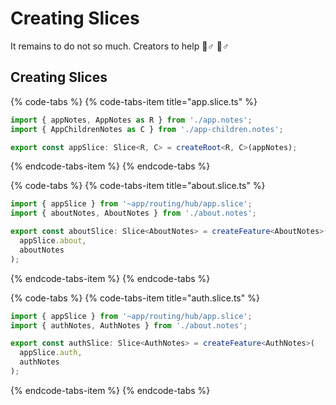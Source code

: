 # Creating Slices

It remains to do not so much. Creators to help 🧙♂ 🧞♂ 

## Creating Slices

{% code-tabs %}
{% code-tabs-item title="app.slice.ts" %}
```typescript
import { appNotes, AppNotes as R } from './app.notes';
import { AppChildrenNotes as C } from './app-children.notes';

export const appSlice: Slice<R, C> = createRoot<R, C>(appNotes);
```
{% endcode-tabs-item %}
{% endcode-tabs %}



{% code-tabs %}
{% code-tabs-item title="about.slice.ts" %}
```typescript
import { appSlice } from '~app/routing/hub/app.slice';
import { aboutNotes, AboutNotes } from './about.notes';

export const aboutSlice: Slice<AboutNotes> = createFeature<AboutNotes>(
  appSlice.about,
  aboutNotes
);
```
{% endcode-tabs-item %}
{% endcode-tabs %}



{% code-tabs %}
{% code-tabs-item title="auth.slice.ts" %}
```typescript
import { appSlice } from '~app/routing/hub/app.slice';
import { authNotes, AuthNotes } from './about.notes';

export const authSlice: Slice<AuthNotes> = createFeature<AuthNotes>(
  appSlice.auth,
  authNotes
);
```
{% endcode-tabs-item %}
{% endcode-tabs %}

